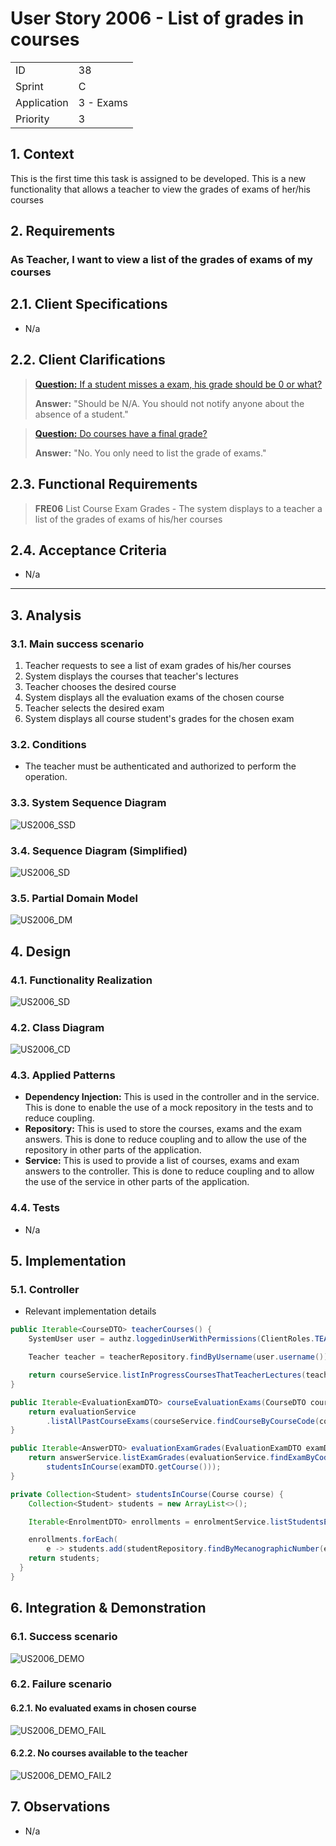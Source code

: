 # User Story 2006 - List of grades in courses

|             |           |
| ----------- | --------- |
| ID          | 38        |
| Sprint      | C         |
| Application | 3 - Exams |
| Priority    | 3         |

## 1. Context

This is the first time this task is assigned to be developed. This is a new functionality that allows a teacher to view the grades of exams of her/his courses

## 2. Requirements

### As Teacher, I want to view a list of the grades of exams of my courses

## 2.1. Client Specifications

- N/a

## 2.2. Client Clarifications

> [**Question:** If a student misses a exam, his grade should be 0 or what?](https://moodle.isep.ipp.pt/mod/forum/discuss.php?d=22187)
>
> **Answer:** "Should be N/A. You should not notify anyone about the absence of a student."

> [**Question:** Do courses have a final grade?](https://moodle.isep.ipp.pt/mod/forum/discuss.php?d=22278)
>
> **Answer:** "No. You only need to list the grade of exams."

## 2.3. Functional Requirements

> **FRE06** List Course Exam Grades - The system displays to a teacher a list of the grades of exams of his/her courses

## 2.4. Acceptance Criteria

- N/a

---

## 3. Analysis

### 3.1. Main success scenario

1. Teacher requests to see a list of exam grades of his/her courses
2. System displays the courses that teacher's lectures
3. Teacher chooses the desired course
4. System displays all the evaluation exams of the chosen course
5. Teacher selects the desired exam
6. System displays all course student's grades for the chosen exam

### 3.2. Conditions

- The teacher must be authenticated and authorized to perform the operation.

### 3.3. System Sequence Diagram

![US2006_SSD](out/US2006_SSD.svg)

### 3.4. Sequence Diagram (Simplified)

![US2006_SD](out/US2006_SD.svg)

### 3.5. Partial Domain Model

![US2006_DM](out/US2006_DM.svg)

## 4. Design

### 4.1. Functionality Realization

![US2006_SD](out/US2006_SD.svg)

### 4.2. Class Diagram

![US2006_CD](out/US2006_CD.svg)

### 4.3. Applied Patterns

- **Dependency Injection:** This is used in the controller and in the service. This is done to enable the use of a mock repository in the tests and to reduce coupling.
- **Repository:** This is used to store the courses, exams and the exam answers. This is done to reduce coupling and to allow the use of the repository in other parts of the application.
- **Service:** This is used to provide a list of courses, exams and exam answers to the controller. This is done to reduce coupling and to allow the use of the service in other parts of the application.

### 4.4. Tests

- N/a

## 5. Implementation

### 5.1. Controller

- Relevant implementation details

```java
public Iterable<CourseDTO> teacherCourses() {
    SystemUser user = authz.loggedinUserWithPermissions(ClientRoles.TEACHER).orElseThrow();

    Teacher teacher = teacherRepository.findByUsername(user.username()).orElseThrow();

    return courseService.listInProgressCoursesThatTeacherLectures(teacher);
}

public Iterable<EvaluationExamDTO> courseEvaluationExams(CourseDTO course) {
    return evaluationService
        .listAllPastCourseExams(courseService.findCourseByCourseCode(course.getCode()).orElseThrow());
}

public Iterable<AnswerDTO> evaluationExamGrades(EvaluationExamDTO examDTO) {
    return answerService.listExamGrades(evaluationService.findExamByCode(examDTO.getIdentifier()).orElseThrow(),
        studentsInCourse(examDTO.getCourse()));
}

private Collection<Student> studentsInCourse(Course course) {
    Collection<Student> students = new ArrayList<>();

    Iterable<EnrolmentDTO> enrollments = enrolmentService.listStudentsEnrolled(course.code());

    enrollments.forEach(
        e -> students.add(studentRepository.findByMecanographicNumber(e.getStudentNumber()).orElseThrow()));
    return students;
  }
}
```

## 6. Integration & Demonstration

### 6.1. Success scenario

![US2006_DEMO](US2006_DEMO.png)

### 6.2. Failure scenario

#### 6.2.1. No evaluated exams in chosen course

![US2006_DEMO_FAIL](US2006_DEMO_FAIL.png)

#### 6.2.2. No courses available to the teacher

![US2006_DEMO_FAIL2](US2006_DEMO_FAIL2.png)

## 7. Observations

- N/a
